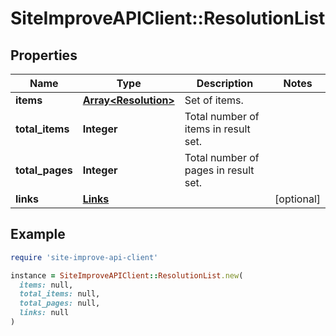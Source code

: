 # SiteImproveAPIClient::ResolutionList

## Properties

| Name | Type | Description | Notes |
| ---- | ---- | ----------- | ----- |
| **items** | [**Array&lt;Resolution&gt;**](Resolution.md) | Set of items. |  |
| **total_items** | **Integer** | Total number of items in result set. |  |
| **total_pages** | **Integer** | Total number of pages in result set. |  |
| **links** | [**Links**](Links.md) |  | [optional] |

## Example

```ruby
require 'site-improve-api-client'

instance = SiteImproveAPIClient::ResolutionList.new(
  items: null,
  total_items: null,
  total_pages: null,
  links: null
)
```

